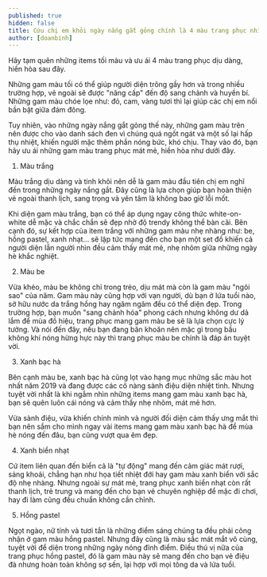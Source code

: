 ```yaml
---
published: true
hidden: false
title: Cứu chị em khỏi ngày nắng gắt gỏng chính là 4 màu trang phục nhìn thôi đã thấy mát lịm người này
author: [doanbinh] 
---
```



Hãy tạm quên những items tối màu và ưu ái 4 màu trang phục dịu dàng, hiền hòa sau đây.

Những gam màu tối có thể giúp người diện trông gầy hơn và trong nhiều trường hợp, vẻ ngoài sẽ được "nâng cấp" đến độ sang chảnh và huyền bí. Những gam màu chóe lọe như: đỏ, cam, vàng tươi thì lại giúp các chị em nổi bần bật giữa đám đông.

Tuy nhiên, vào những ngày nắng gắt gỏng thế này, những gam màu trên nên được cho vào danh sách đen vì chúng quá ngốt ngát và một số lại hấp thụ nhiệt, khiến người mặc thêm phần nóng bức, khó chịu. Thay vào đó, bạn hãy ưu ái những gam màu trang phục mát mẻ, hiền hòa như dưới đây.

1. Màu trắng

Màu trắng dịu dàng và tinh khôi nên dễ là gam màu đầu tiên chị em nghĩ đến trong những ngày nắng gắt. Đây cũng là lựa chọn giúp bạn hoàn thiện vẻ ngoài thanh lịch, sang trọng và yên tâm là không bao giờ lỗi mốt.

Khi diện gam màu trắng, bạn có thể áp dụng ngay công thức white-on-white dễ mặc và chắc chắn sẽ đẹp nhờ độ trendy không thể bàn cãi. Bên cạnh đó, sự kết hợp của item trắng với những gam màu nhẹ nhàng như: be, hồng pastel, xanh nhạt… sẽ lập tức mang đến cho bạn một set đồ khiến cả người diện lẫn người nhìn đều cảm thấy mát mẻ, nhẹ nhõm giữa những ngày hè khắc nghiệt.

2. Màu be

Vừa khéo, màu be không chỉ trong trẻo, dịu mát mà còn là gam màu "ngôi sao" của năm. Gam màu này cũng hợp với vạn người, dù bạn ở lứa tuổi nào, sở hữu nước da trắng hồng hay ngăm ngăm đều có thể diện đẹp. Trong trường hợp, bạn muốn "sang chảnh hóa" phong cách nhưng không dư dả lắm để mùa đồ hiệu, trang phục mang gam màu be sẽ là lựa chọn cực lý tưởng. Và nói đến đây, nếu bạn đang băn khoăn nên mặc gì trong bầu không khí nóng hừng hực này thì trang phục màu be chính là đáp án tuyệt vời.


3. Xanh bạc hà

Bên cạnh màu be, xanh bạc hà cũng lọt vào hạng mục những sắc màu hot nhất năm 2019 và đang được các cô nàng sành điệu diện nhiệt tình. Nhưng tuyệt vời nhất là khi ngắm nhìn những items mang gam màu xanh bạc hà, bạn sẽ quên luôn cái nóng và cảm thấy nhẹ nhõm, mát mẻ hơn.

Vừa sành điệu, vừa khiến chính mình và người đối diện cảm thấy ưng mắt thì bạn nên sắm cho mình ngay vài items mang gam màu xanh bạc hà để mùa hè nóng đến đâu, bạn cũng vượt qua êm đẹp.

4. Xanh biển nhạt

Cứ item liên quan đến biển cả là "tự động" mang đến cảm giác mát rượi, sảng khoái, chẳng hạn như họa tiết nhiệt đới hay gam màu xanh biển với sắc độ nhẹ nhàng. Nhưng ngoài sự mát mẻ, trang phục xanh biển nhạt còn rất thanh lịch, trẻ trung và mang đến cho bạn vẻ chuyên nghiệp để mặc đi chơi, hay đi làm cũng đều chuẩn không cần chỉnh.

5. Hồng pastel

Ngọt ngào, nữ tính và tươi tắn là những điểm sáng chúng ta đều phải công nhận ở gam màu hồng pastel. Nhưng đây cũng là màu sắc mát mắt vô cùng, tuyệt vời để diện trong những ngày nóng đỉnh điểm. Điều thú vị nữa của trang phục hồng pastel, đó là gam màu này sẽ mang đến cho bạn vẻ điệu đà nhưng hoàn toàn không sợ sến, lại hợp với mọi tông da và lứa tuổi.

